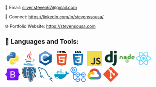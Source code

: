 📧 Email: silver.steven67@gmail.com

👯 Connect: https://linkedin.com/in/stevenssousa/

🌐 Portfolio Website: https://stevensousa.com


## 🧰 Languages and Tools:


<p align = "left">

<img src = "https://raw.githubusercontent.com/devicons/devicon/refs/heads/master/icons/python/python-original.svg" width="50" height="50"/>
<img src = "https://github.com/devicons/devicon/blob/master/icons/java/java-original.svg" width="50" height="50"/>
<img src = "https://github.com/devicons/devicon/blob/master/icons/c/c-original.svg" width="50" height="50"/>
<img src = "https://github.com/devicons/devicon/blob/master/icons/html5/html5-original-wordmark.svg" width="50" height="50"/>
<img src = "https://github.com/devicons/devicon/blob/master/icons/css3/css3-original-wordmark.svg" width="50" height="50"/>
<img src = "https://raw.githubusercontent.com/devicons/devicon/refs/heads/master/icons/javascript/javascript-original.svg" width="50" height="50"/>
<img src = "https://github.com/devicons/devicon/blob/master/icons/django/django-plain.svg" width="50" height="50"/>
<img src = "https://github.com/devicons/devicon/blob/master/icons/nodejs/nodejs-plain-wordmark.svg" width="50" height="50"/>
<img src = "https://github.com/devicons/devicon/blob/master/icons/react/react-original.svg" width="50" height="50"/>
<img src = "https://github.com/devicons/devicon/blob/master/icons/bootstrap/bootstrap-original.svg" width="50" height="50"/>
<img src = "https://github.com/devicons/devicon/blob/master/icons/postgresql/postgresql-original.svg" width="50" height="50"/>
<img src = "https://github.com/devicons/devicon/blob/master/icons/mysql/mysql-original.svg" width="50" height="50"/>
<img src = "https://github.com/devicons/devicon/blob/master/icons/docker/docker-plain.svg" width="50" height="50"/>
<img src = "https://github.com/devicons/devicon/blob/master/icons/githubactions/githubactions-plain.svg" width="50" height="50"/>
<img src = "https://github.com/devicons/devicon/blob/master/icons/googlecloud/googlecloud-original.svg" width="50" height="50"/>
<img src = "https://github.com/devicons/devicon/blob/master/icons/git/git-plain.svg" width="50" height="50"/>

</p>
